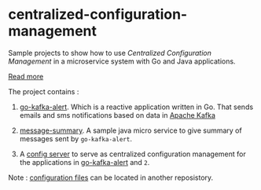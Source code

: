 # centralized-configuration-management


Sample projects to show how to use _Centralized Configuration Management_ in a microservice system with Go and Java applications.

[Read more](https://malike.github.io/Configuration-Managment-For-Microservices/)

The project contains :

1. [go-kafka-alert](https://github.com/malike/go-kafka-alert). Which is a reactive application written in Go. That sends emails and sms
notifications based on data in [Apache Kafka](https://kafka.apache.org/)

2. [message-summary](). A sample java micro service to give summary of messages sent by 
`go-kafka-alert`. 

3. A [config server]() to serve as centralized configuration management for the applications in 
[go-kafka-alert](https://github.com/malike/go-kafka-alert) and `2`.

Note : [configuration files](https://github.com/malike/centralized-configuration) can be located in another reposistory.
